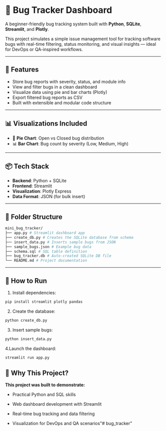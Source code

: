 # 🐞 Bug Tracker Dashboard

A beginner-friendly bug tracking system built with **Python**, **SQLite**, **Streamlit**, and **Plotly**.  

This project simulates a simple issue management tool for tracking software bugs with real-time filtering, status monitoring, and visual insights — ideal for DevOps or QA-inspired workflows.

---

## 🚀 Features

- Store bug reports with severity, status, and module info
- View and filter bugs in a clean dashboard
- Visualize data using pie and bar charts (Plotly)
- Export filtered bug reports as CSV
- Built with extensible and modular code structure

---

## 📊 Visualizations Included

- 🥧 **Pie Chart**: Open vs Closed bug distribution
- 📊 **Bar Chart**: Bug count by severity (Low, Medium, High)

---

## 📦 Tech Stack

- **Backend**: Python + SQLite
- **Frontend**: Streamlit
- **Visualization**: Plotly Express
- **Data Format**: JSON (for bulk insert)

---

## 📁 Folder Structure

```bash
mini_bug_tracker/
├── app.py # Streamlit dashboard app
├── create_db.py # Creates the SQLite database from schema
├── insert_data.py # Inserts sample bugs from JSON
├── sample_bugs.json # Example bug data
├── schema.sql # SQL table definition
├── bug_tracker.db # Auto-created SQLite DB file
└── README.md # Project documentation
```



---

## 🏁 How to Run

1. Install dependencies:

```bash
pip install streamlit plotly pandas
```

2. Create the database:


```bash
python create_db.py

```

3. Insert sample bugs:


```bash
python insert_data.py

```

4.Launch the dashboard:


```bash
streamlit run app.py 

```



## 🎯 Why This Project?

**This project was built to demonstrate:** 

- Practical Python and SQL skills

- Web dashboard development with Streamlit

- Real-time bug tracking and data filtering

- Visualization for DevOps and QA scenarios"# bug_tracker" 
